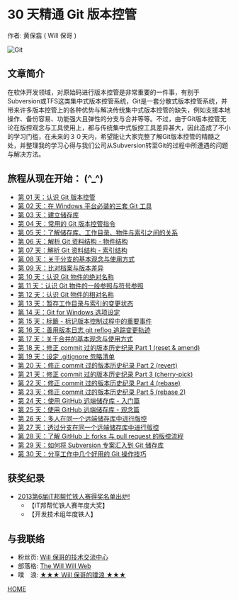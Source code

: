 30 天精通 Git 版本控管
====================

作者: 黄保翕 ( Will 保哥 )

![Git](../figures/README/01.png)

文章简介
------------

在软体开发领域，对原始码进行版本控管是非常重要的一件事，有别于Subversion或TFS这类集中式版本控管系统，Git是一套分散式版本控管系统，并带来许多版本控管上的各种优势与解决传统集中式版本控管的缺失，例如支援本地操作、备份容易、功能强大且弹性的分支与合并等等。不过，由于Git版本控管无论在版控观念与工具使用上，都与传统集中式版控工具差异甚大，因此造成了不小的学习门槛，在未来的３０天内，希望能让大家完整了解Git版本控管的精髓之处，并整理我的学习心得与我们公司从Subversion转至Git的过程中所遭遇的问题与解决方法。

旅程从现在开始： (^_^)
--------------------------

* [第 01 天：认识 Git 版本控管](01.md)
* [第 02 天：在 Windows 平台必装的三套 Git 工具](02.md)
* [第 03 天：建立储存库](03.md)
* [第 04 天：常用的 Git 版本控管指令](04.md)
* [第 05 天：了解储存库、工作目录、物件与索引之间的关系](05.md)
* [第 06 天：解析 Git 资料结构 - 物件结构](06.md)
* [第 07 天：解析 Git 资料结构 - 索引结构](07.md)
* [第 08 天：关于分支的基本观念与使用方式](08.md)
* [第 09 天：比对档案与版本差异](09.md)
* [第 10 天：认识 Git 物件的绝对名称](10.md)
* [第 11 天：认识 Git 物件的一般参照与符号参照](11.md)
* [第 12 天：认识 Git 物件的相对名称](12.md)
* [第 13 天：暂存工作目录与索引的变更状态](13.md)
* [第 14 天：Git for Windows 选项设定](14.md)
* [第 15 天：标籤 - 标记版本控制过程中的重要事件](15.md)
* [第 16 天：善用版本日志 git reflog 追踪变更轨迹](16.md)
* [第 17 天：关于合并的基本观念与使用方式](17.md)
* <a href="18.md">第 18 天：修正 commit 过的版本历史纪录 Part 1 (reset & amend)</a>
* [第 19 天：设定 .gitignore 忽略清单](19.md)
* <a href="20.md">第 20 天：修正 commit 过的版本历史纪录 Part 2 (revert)</a>
* <a href="21.md">第 21 天：修正 commit 过的版本历史纪录 Part 3 (cherry-pick)</a>
* <a href="22.md">第 22 天：修正 commit 过的版本历史纪录 Part 4 (rebase)</a>
* <a href="23.md">第 23 天：修正 commit 过的版本历史纪录 Part 5 (rebase 2)</a>
* [第 24 天：使用 GitHub 远端储存库 - 入门篇](24.md)
* [第 25 天：使用 GitHub 远端储存库 - 观念篇](25.md)
* [第 26 天：多人在同一个远端储存库中进行版控](26.md)
* [第 27 天：透过分支在同一个远端储存库中进行版控](27.md)
* [第 28 天：了解 GitHub 上 forks 与 pull request 的版控流程](28.md)
* [第 29 天：如何将 Subversion 专案汇入到 Git 储存库](29.md)
* [第 30 天：分享工作中几个好用的 Git 操作技巧](30.md)

获奖纪录
----------

* [2013第6届iT邦帮忙铁人赛得奖名单出炉!](http://ithelp.ithome.com.tw/articles/10142953)
	* 【iT邦帮忙铁人赛年度大奖】
	* 【开发技术组年度铁人】

与我联络
---------

* 粉丝页: [Will 保哥的技术交流中心](https://www.facebook.com/will.fans)
* 部落格: [The Will Will Web](http://blog.miniasp.com/)
* 噗　浪: [★★★ Will 保哥的噗浪 ★★★](http://www.plurk.com/willh/invite)

[HOME](../README.md)
